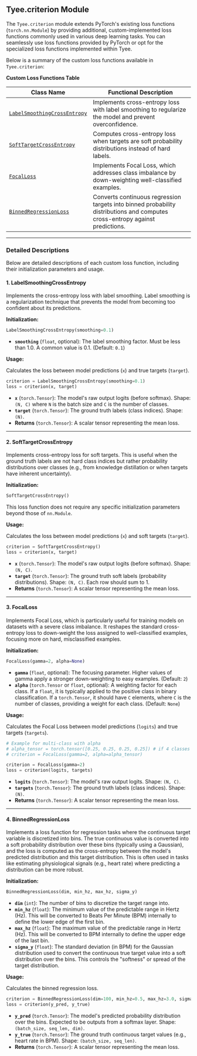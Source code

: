 ## Tyee.criterion Module

The `Tyee.criterion` module extends PyTorch's existing loss functions (`torch.nn.Module`) by providing additional, custom-implemented loss functions commonly used in various deep learning tasks. You can seamlessly use loss functions provided by PyTorch or opt for the specialized loss functions implemented within Tyee.

Below is a summary of the custom loss functions available in `Tyee.criterion`:

**Custom Loss Functions Table**

| Class Name                   | Functional Description                                       |
| ---------------------------- | ------------------------------------------------------------ |
| [`LabelSmoothingCrossEntropy`](#1-labelsmoothingcrossentropy) | Implements cross-entropy loss with label smoothing to regularize the model and prevent overconfidence. |
| [`SoftTargetCrossEntropy`](#2-softtargetcrossentropy)     | Computes cross-entropy loss when targets are soft probability distributions instead of hard labels. |
| [`FocalLoss`](#3-focalloss)                  | Implements Focal Loss, which addresses class imbalance by down-weighting well-classified examples. |
| [`BinnedRegressionLoss`](#4-binnedregressionloss)       | Converts continuous regression targets into binned probability distributions and computes cross-entropy against predictions. |

------

### Detailed Descriptions

Below are detailed descriptions of each custom loss function, including their initialization parameters and usage.

#### 1. LabelSmoothingCrossEntropy

Implements the cross-entropy loss with label smoothing. Label smoothing is a regularization technique that prevents the model from becoming too confident about its predictions.

**Initialization:**

```python
LabelSmoothingCrossEntropy(smoothing=0.1)
```

- **`smoothing`** (`float`, optional): The label smoothing factor. Must be less than 1.0. A common value is 0.1. (Default: `0.1`)

**Usage:**

Calculates the loss between model predictions (`x`) and true targets (`target`).

```python
criterion = LabelSmoothingCrossEntropy(smoothing=0.1)
loss = criterion(x, target)
```

- **`x`** (`torch.Tensor`): The model's raw output logits (before softmax). Shape: `(N, C)` where `N` is the batch size and `C` is the number of classes.
- **`target`** (`torch.Tensor`): The ground truth labels (class indices). Shape: `(N)`.
- **Returns** (`torch.Tensor`): A scalar tensor representing the mean loss.

------

#### 2. SoftTargetCrossEntropy

Implements cross-entropy loss for soft targets. This is useful when the ground truth labels are not hard class indices but rather probability distributions over classes (e.g., from knowledge distillation or when targets have inherent uncertainty).

**Initialization:**

```python
SoftTargetCrossEntropy()
```

This loss function does not require any specific initialization parameters beyond those of `nn.Module`.

**Usage:**

Calculates the loss between model predictions (`x`) and soft targets (`target`).

```python
criterion = SoftTargetCrossEntropy()
loss = criterion(x, target)
```

- **`x`** (`torch.Tensor`): The model's raw output logits (before softmax). Shape: `(N, C)`.
- **`target`** (`torch.Tensor`): The ground truth soft labels (probability distributions). Shape: `(N, C)`. Each row should sum to 1.
- **Returns** (`torch.Tensor`): A scalar tensor representing the mean loss.

------

#### 3. FocalLoss

Implements Focal Loss, which is particularly useful for training models on datasets with a severe class imbalance. It reshapes the standard cross-entropy loss to down-weight the loss assigned to well-classified examples, focusing more on hard, misclassified examples.

**Initialization:**

```python
FocalLoss(gamma=2, alpha=None)
```

- **`gamma`** (`float`, optional): The focusing parameter. Higher values of gamma apply a stronger down-weighting to easy examples. (Default: `2`)
- **`alpha`** (`torch.Tensor` or `float`, optional): A weighting factor for each class. If a `float`, it is typically applied to the positive class in binary classification. If a `torch.Tensor`, it should have `C` elements, where `C` is the number of classes, providing a weight for each class. (Default: `None`)

**Usage:**

Calculates the Focal Loss between model predictions (`logits`) and true targets (`targets`).

```python
# Example for multi-class with alpha
# alpha_tensor = torch.tensor([0.25, 0.25, 0.25, 0.25]) # if 4 classes
# criterion = FocalLoss(gamma=2, alpha=alpha_tensor)

criterion = FocalLoss(gamma=2)
loss = criterion(logits, targets)
```

- **`logits`** (`torch.Tensor`): The model's raw output logits. Shape: `(N, C)`.
- **`targets`** (`torch.Tensor`): The ground truth labels (class indices). Shape: `(N)`.
- **Returns** (`torch.Tensor`): A scalar tensor representing the mean loss.

------

#### 4. BinnedRegressionLoss

Implements a loss function for regression tasks where the continuous target variable is discretized into bins. The true continuous value is converted into a soft probability distribution over these bins (typically using a Gaussian), and the loss is computed as the cross-entropy between the model's predicted distribution and this target distribution. This is often used in tasks like estimating physiological signals (e.g., heart rate) where predicting a distribution can be more robust.

**Initialization:**

```python
BinnedRegressionLoss(dim, min_hz, max_hz, sigma_y)
```

- **`dim`** (`int`): The number of bins to discretize the target range into.
- **`min_hz`** (`float`): The minimum value of the predictable range in Hertz (Hz). This will be converted to Beats Per Minute (BPM) internally to define the lower edge of the first bin.
- **`max_hz`** (`float`): The maximum value of the predictable range in Hertz (Hz). This will be converted to BPM internally to define the upper edge of the last bin.
- **`sigma_y`** (`float`): The standard deviation (in BPM) for the Gaussian distribution used to convert the continuous true target value into a soft distribution over the bins. This controls the "softness" or spread of the target distribution.

**Usage:**

Calculates the binned regression loss.

```python
criterion = BinnedRegressionLoss(dim=100, min_hz=0.5, max_hz=3.0, sigma_y=2.5)
loss = criterion(y_pred, y_true)
```

- **`y_pred`** (`torch.Tensor`): The model's predicted probability distribution over the bins. Expected to be outputs from a softmax layer. Shape: `(batch_size, seq_len, dim)`.
- **`y_true`** (`torch.Tensor`): The ground truth continuous target values (e.g., heart rate in BPM). Shape: `(batch_size, seq_len)`.
- **Returns** (`torch.Tensor`): A scalar tensor representing the mean loss.